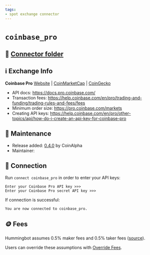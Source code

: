 ```yaml
---
tags:
- spot exchange connector
---
```


# `coinbase_pro`

## 📁 [Connector folder](https://github.com/CoinAlpha/hummingbot/tree/master/hummingbot/connector/exchange/coinbase_pro)

## ℹ️ Exchange Info

**Coinbase Pro** 
[Website](https://pro.coinbase.com/) | [CoinMarketCap](https://coinmarketcap.com/exchanges/coinbase-exchange/) | [CoinGecko](https://www.coingecko.com/en/exchanges/coinbase-exchange)

* API docs: https://docs.pro.coinbase.com/
* Transaction fees: https://help.coinbase.com/en/pro/trading-and-funding/trading-rules-and-fees/fees
* Minimum order size: https://pro.coinbase.com/markets
* Creating API keys: https://help.coinbase.com/en/pro/other-topics/api/how-do-i-create-an-api-key-for-coinbase-pro

## 👷 Maintenance

* Release added: [0.4.0](/release-notes/0.4.0/) by CoinAlpha
* Maintainer: 

## 🔑 Connection

Run `connect coinbase_pro` in order to enter your API keys:
 
```
Enter your Coinbase Pro API key >>>
Enter your Coinbase Pro secret API key >>>
```

If connection is successful:
```
You are now connected to coinbase_pro.
```

## 🪙 Fees

Hummingbot assumes 0.5% maker fees and 0.5% taker fees ([source](https://github.com/CoinAlpha/hummingbot/blob/master/hummingbot/connector/exchange/coinbase_pro/coinbase_pro_utils.py#L8)).

Users can override these assumptions with [Override Fees](/global-configs/override-fees/).

